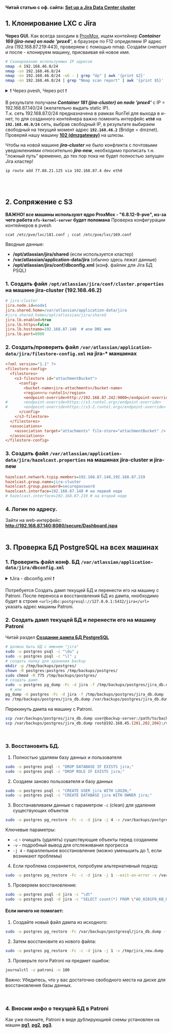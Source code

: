 **Читай статью с оф. сайта: [Set up a Jira Data Center cluster](https://confluence.atlassian.com/adminjiraserver/set-up-a-jira-data-center-cluster-993929600.html)**

## 1. Клонирование LXC с Jira

**Через GUI.**
Как всегда заходим в [ProxMox](https://192.168.87.6:8006/#v1:0:=lxc%2F169:4::=contentIso:::8:11:), 
ищем контейнер ***Container 169 (jira-new) on node 'prox4'***, в браузере по F12 определяем  IP адрес Jira (192.168.87.219:443), проверяем с помощью nmap. 
Создаём снепшот и после - клонируем машину, присваивая ей новое имя.
```bash
# Сканирование используемых IP адресов
nmap -A 192.168.46.0/24
nmap -sn 192.168.46.0/24
nmap -sn 192.168.46.0/24 -oG - | grep "Up" | awk '{print $2}'
nmap -sn 192.168.46.0/24 | grep "Nmap scan report" | awk '{print $5}'
```

<details>
<summary>❗ Через pvesh, Через pct ❗</summary>
  
**Через pvesh.**
  <br/> Проверяем на всякий случай:
```bash
# зайти
ssh root@192.168.87.17  # prox4
# утилита и команды
pvesh get /nodes/prox4/lxc/169/config
pvesh get /nodes/prox4/lxc/169/interfaces  # 192.168.87.219/24
pvesh get /nodes/prox4/storage  # проверить все места хранения
```

Создаём снепшот:
```bash
# Создаём там же, где и контейнер, на ssd_1tb
# pvesh
pvesh create /nodes/prox4/lxc/169/snapshot \
    --snapname "before-update" \
    --description "Снэпшот перед обновлением Jira"

# pct
pct snapshot 169 "backup-2024" --description "Резервная копия на 2024 год" --vmstate --live
```

Клонируем:
```bash
pvesh create /nodes/prox4/lxc/169/clone \
    --newid 181 \
    --storage ssd_1tb \
    --hostname jira-cluster
```

**Через pct.**
  <br/> Если `pvesh` не работает, можно использовать `pct` (Proxmox Container Toolkit):
```bash
pct clone 169 181 \
    --storage ssd_1tb \
    --hostname jira-cluster
```
</details>


В результате получаем ***Container 181 (jira-cluster) on node 'prox4'*** c IP = 192.168.87.140/24 (желательно выдать static IP). 
<br/> Т.к. сеть 192.168.87.0/24 предназначена в рамках RunTel для выхода в и-нет, то для созданного контейнера важно поменять интерфейс **`eth0`** на **`192.168.46.0/24`** сеть, выбрав свободный IP, в результате выбираем свободный на текущий момент адрес  **`192.168.46.2`** (Bridge = dmznet). 
<br/> Проверяй нашу машину **[102 (dmzgateway)](https://192.168.87.6:8006/#v1:0:=lxc%2F102:4::::::11:2)** на шлюзы.

Чтобы на новой машине ***jira-cluster*** не было конфликта с почтовыми уведомлениями относительно ***jira-new***, необходимо прописать т.н. "ложный путь" временно, до тех пор пока не будет полностью запущен Jira кластер!
```bash
ip route add 77.88.21.125 via 192.168.87.4 dev eth0
```
<br/>
<br/>


## 2. Сопряжение с S3
**ВАЖНО! все машины используют ядро ProxMox - "6.8.12-9-pve", из-за чего работа `nfs-kernel-server` будет поломана**
Проверка конфигурации контейнеров в pvesh
```
ccat /etc/pve/lxc/181.conf ; ccat /etc/pve/lxc/169.conf
```

Вводные данные:
- **/opt/atlassian/jira/shared** (если используется кластер)
- **/var/atlassian/application-data/jira** (обычно здесь лежат данные)
- **/opt/atlassian/jira/conf/dbconfig.xml**  (конф. файлик для Jira БД PSQL)

### 1. Создать файл `/opt/atlassian/jira/conf/cluster.properties` на машине jira-cluster (192.168.46.2)
```ini
# jira-cluster
jira.node.id=node1
jira.shared.home=/var/atlassian/application-data/jira
#jira.shared.home=/opt/atlassian/jira/shared
jira.lb.enabled=true
jira.lb.https=false
jira.lb.hostname=192.168.87.140  # или DNS имя
jira.lb.port=8080
```

### 2. Создать/проверить файл `/var/atlassian/application-data/jira/filestore-config.xml` на jira-* маншинах
```ini
<?xml version="1.1" ?>
<filestore-config>
  <filestores>
    <s3-filestore id="attachmentBucket">
      <config> 
        <bucket-name>jira-attachments</bucket-name> 
        <region>ru-runtel1</region>
        <endpoint-override>http://192.168.87.242:9000</endpoint-override>
#       <endpoint-override>https://s3.runtel.org</endpoint-override>
#       <endpoint-override>https://s3-2.runtel.org</endpoint-override>
      </config>
    </s3-filestore>
  </filestores>
  <associations>
    <association target="attachments" file-store="attachmentBucket" />
  </associations>
</filestore-config>
```

### 3. Создать файл `/var/atlassian/application-data/jira/hazelcast.properties` на машинах jira-cluster и jira-new
```ini
hazelcast.network.tcpip.members=192.168.87.140,192.168.87.219
hazelcast.group.name=jira-cluster
hazelcast.group.password=securepassword
hazelcast.interface=192.168.87.140 # на первой ноде
# hazelcast.interface=192.168.87.219 # на второй ноде
```

### 4. Логин по адресу.
Зайти на web-интерфейс: **http://192.168.87.140:8080/secure/Dashboard.jspa**
<br/>
<br/>



## 3. Проверка БД PostgreSQL на всех машинах
### 1. Проверить файл конф. БД `/var/atlassian/application-data/jira/dbconfig.xml`
<details>
<summary>❗Jira - dbconfig.xml ❗</summary>

```xml
<?xml version="1.0" encoding="UTF-8"?>

<jira-database-config>
  <name>defaultDS</name>
  <delegator-name>default</delegator-name>
  <database-type>postgres72</database-type>
  <schema-name>public</schema-name>
  <jdbc-datasource>
    <url>jdbc:postgresql://127.0.0.1:5432/jira</url>    # позже изменить на адрес Patroni сервера
    <driver-class>org.postgresql.Driver</driver-class>
    <username>jira</username>
    <password>{ATL_SECURED}</password>
    <pool-min-size>40</pool-min-size>
    <pool-max-size>40</pool-max-size>
    <pool-max-wait>30000</pool-max-wait>
    <validation-query>select 1</validation-query>
    <min-evictable-idle-time-millis>60000</min-evictable-idle-time-millis>
    <time-between-eviction-runs-millis>300000</time-between-eviction-runs-millis>
    <pool-max-idle>40</pool-max-idle>
    <pool-remove-abandoned>true</pool-remove-abandoned>
    <pool-remove-abandoned-timeout>300</pool-remove-abandoned-timeout>
    <pool-test-on-borrow>false</pool-test-on-borrow>
    <pool-test-while-idle>true</pool-test-while-idle>
    <connection-properties>tcpKeepAlive=true</connection-properties>
  </jdbc-datasource>
</jira-database-config>
```
</details>

Потребуется Создать дамп текущей БД и перенести его на машину с Patroni. После переноса и восстановления БД из дампа, ннобходимо будет в строке `<url>jdbc:postgresql://127.0.0.1:5432/jira</url>` указать адрес машины Patroni.
<br/>

### 2. Создать дамп текущей БД и перенести его на машину Patroni
Читай раздел **[Создание дампа БД PostgreSQL](https://github.com/sherbettt/BASH-cheats/blob/main/System%20engineering/16.%20PSQL%20dump%3A%20клон%20%2B%20восстановление.md#-4-создание-дампа-бд-postgresql)**
```bash
# должна быть БД с именем "jira"
sudo -u postgres psql -c "\du" ;
sudo -u postgres psql -c "\l" ;
# создать папку для хранения backup
mkdir -p /tmp/backups/postgres/
chown -R postgres:postgres /tmp/backups/postgres/
sudo chmod -R 775 /tmp/backups/postgres/
# создать дамп
sudo -u postgres pg_dump -Fc -d jira -f /tmp/backups/postgres/jira_db.dump
  # или
pg_dump -U postgres -Fc -d jira -f /tmp/backups/postgres/jira_db.dump
mv /tmp/backups/postgres/jira_db.dump /var/backups/postgres/jira_db.dump
```
Перекинуть дампа на машину с Patroni.
```bash
scp /var/backups/postgres/jira_db.dump user@backup-server:/path/to/backups/
scp /var/backups/postgres/jira_db.dump root@192.168.45.{201,202,204}:/var/backups/postgresql/
```
<br/>

### 3. Восстановить БД.
 1. Полностью удаляем базу данных и пользователя

```bash
sudo -u postgres psql -c "DROP DATABASE IF EXISTS jira;"
sudo -u postgres psql -c "DROP ROLE IF EXISTS jira;"
```

 2. Создаем заново пользователя и базу данных

```bash
sudo -u postgres psql -c "CREATE USER jira WITH LOGIN;"
sudo -u postgres psql -c "CREATE DATABASE jira WITH OWNER jira;"
```

 3. Восстанавливаем данные с параметром `-c` (clean) для удаления существующих объектов

```bash
sudo -u postgres pg_restore -Fc -c -d jira -j 4 -v /var/backups/postgresql/jira_db.dump
```
Ключевые параметры:
- `-c` - очищать (удалять) существующие объекты перед созданием
- `-v` - подробный вывод для отслеживания прогресса
- `-j 4` - параллельное восстановление (можно уменьшить до 1, если возникают проблемы)

 4. Если проблема сохраняется, попробуем альтернативный подход:

```bash
sudo -u postgres pg_restore -Fc -c -d jira -j 1 --exit-on-error -v /var/backups/postgresql/jira_db.dump
```

 5. Проверяем восстановление:

```bash
sudo -u postgres psql -d jira -c "\dt"
sudo -u postgres psql -d jira -c "SELECT count(*) FROM \"AO_0201F0_KB_HELPFUL_AGGR\";"
```

#### Если ничего не помогает:

1. Создайте новый файл дампа из исходного:
```bash
sudo -u postgres pg_restore -Fc /var/backups/postgresql/jira_db.dump -f /tmp/jira_new.dump
```

2. Затем восстановите из нового файла:
```bash
sudo -u postgres pg_restore -Fc -c -d jira -j 1 -v /tmp/jira_new.dump
```

3. Проверьте логи Patroni на предмет ошибок:
```bash
journalctl -u patroni -n 100
```

Важно: Убедитесь, что у вас достаточно свободного места на диске для восстановления базы данных.







<br/>

### 4. Вносим инфо о текущей БД в Patroni
Как уже помните, Patroni в виде дублирующией схемы установлен на машин **[pg1](https://192.168.87.6:8006/#v1:0:=lxc%2F201:4::::::11:2)**, **[pg2](https://192.168.87.6:8006/#v1:0:=lxc%2F202:4::::::11:2)**, **[pg3](https://192.168.87.6:8006/#v1:0:=lxc%2F204:4::::::11:2)**.
